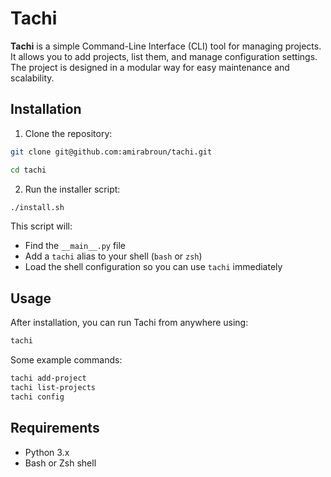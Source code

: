 # Tachi

**Tachi** is a simple Command-Line Interface (CLI) tool for managing projects.  
It allows you to add projects, list them, and manage configuration settings.  
The project is designed in a modular way for easy maintenance and scalability.

## Installation

1. Clone the repository:

```bash
git clone git@github.com:amirabroun/tachi.git
```

```bash
cd tachi
```

2. Run the installer script:

```bash
./install.sh
```

This script will:

- Find the `__main__.py` file
- Add a `tachi` alias to your shell (`bash` or `zsh`)
- Load the shell configuration so you can use `tachi` immediately

## Usage

After installation, you can run Tachi from anywhere using:

```bash
tachi
```

Some example commands:

```bash
tachi add-project
tachi list-projects
tachi config
```

## Requirements

- Python 3.x
- Bash or Zsh shell
